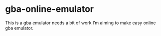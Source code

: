 # gba-online-emulator
This is a gba emulator needs a bit of work I’m aiming to make easy online gba emulator.
